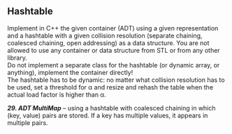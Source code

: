 ## Hashtable
  
Implement in C++ the given container (ADT) using a given representation and a hashtable with a 
given collision resolution (separate chaining, coalesced chaining, open addressing) as a data structure. 
You are not allowed to use any container or data structure from STL or from any other library.  
Do not implement a separate class for the hashtable (or dynamic array, or anything), implement 
the container directly!  
The hashtable has to be dynamic: no matter what collision resolution has to be used, set a 
threshold for α and resize and rehash the table when the actual load factor is higher than α.  
  
**_29. ADT MultiMap_** – using a hashtable with coalesced chaining in which (key, value) pairs are 
stored. If a key has multiple values, it appears in multiple pairs.
